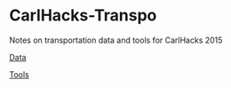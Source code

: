 # CarlHacks-Transpo
Notes on transportation data and tools for CarlHacks 2015

[Data](https://github.com/owenam/CarlHacks-Transpo/wiki/Data-Sources)

[Tools](https://github.com/owenam/CarlHacks-Transpo/wiki/Tools)
